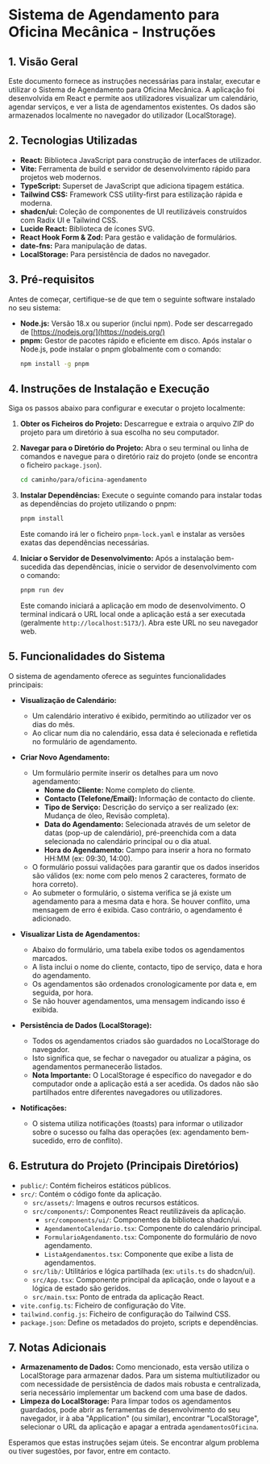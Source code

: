 # Sistema de Agendamento para Oficina Mecânica - Instruções

## 1. Visão Geral

Este documento fornece as instruções necessárias para instalar, executar e utilizar o Sistema de Agendamento para Oficina Mecânica. A aplicação foi desenvolvida em React e permite aos utilizadores visualizar um calendário, agendar serviços, e ver a lista de agendamentos existentes. Os dados são armazenados localmente no navegador do utilizador (LocalStorage).

## 2. Tecnologias Utilizadas

- **React:** Biblioteca JavaScript para construção de interfaces de utilizador.
- **Vite:** Ferramenta de build e servidor de desenvolvimento rápido para projetos web modernos.
- **TypeScript:** Superset de JavaScript que adiciona tipagem estática.
- **Tailwind CSS:** Framework CSS utility-first para estilização rápida e moderna.
- **shadcn/ui:** Coleção de componentes de UI reutilizáveis construídos com Radix UI e Tailwind CSS.
- **Lucide React:** Biblioteca de ícones SVG.
- **React Hook Form & Zod:** Para gestão e validação de formulários.
- **date-fns:** Para manipulação de datas.
- **LocalStorage:** Para persistência de dados no navegador.

## 3. Pré-requisitos

Antes de começar, certifique-se de que tem o seguinte software instalado no seu sistema:

- **Node.js:** Versão 18.x ou superior (inclui npm). Pode ser descarregado de [https://nodejs.org/](https://nodejs.org/)
- **pnpm:** Gestor de pacotes rápido e eficiente em disco. Após instalar o Node.js, pode instalar o pnpm globalmente com o comando:
  ```bash
  npm install -g pnpm
  ```

## 4. Instruções de Instalação e Execução

Siga os passos abaixo para configurar e executar o projeto localmente:

1.  **Obter os Ficheiros do Projeto:**
    Descarregue e extraia o arquivo ZIP do projeto para um diretório à sua escolha no seu computador.

2.  **Navegar para o Diretório do Projeto:**
    Abra o seu terminal ou linha de comandos e navegue para o diretório raiz do projeto (onde se encontra o ficheiro `package.json`).
    ```bash
    cd caminho/para/oficina-agendamento
    ```

3.  **Instalar Dependências:**
    Execute o seguinte comando para instalar todas as dependências do projeto utilizando o pnpm:
    ```bash
    pnpm install
    ```
    Este comando irá ler o ficheiro `pnpm-lock.yaml` e instalar as versões exatas das dependências necessárias.

4.  **Iniciar o Servidor de Desenvolvimento:**
    Após a instalação bem-sucedida das dependências, inicie o servidor de desenvolvimento com o comando:
    ```bash
    pnpm run dev
    ```
    Este comando iniciará a aplicação em modo de desenvolvimento. O terminal indicará o URL local onde a aplicação está a ser executada (geralmente `http://localhost:5173/`). Abra este URL no seu navegador web.

## 5. Funcionalidades do Sistema

O sistema de agendamento oferece as seguintes funcionalidades principais:

-   **Visualização de Calendário:**
    -   Um calendário interativo é exibido, permitindo ao utilizador ver os dias do mês.
    -   Ao clicar num dia no calendário, essa data é selecionada e refletida no formulário de agendamento.

-   **Criar Novo Agendamento:**
    -   Um formulário permite inserir os detalhes para um novo agendamento:
        -   **Nome do Cliente:** Nome completo do cliente.
        -   **Contacto (Telefone/Email):** Informação de contacto do cliente.
        -   **Tipo de Serviço:** Descrição do serviço a ser realizado (ex: Mudança de óleo, Revisão completa).
        -   **Data do Agendamento:** Selecionada através de um seletor de datas (pop-up de calendário), pré-preenchida com a data selecionada no calendário principal ou o dia atual.
        -   **Hora do Agendamento:** Campo para inserir a hora no formato HH:MM (ex: 09:30, 14:00).
    -   O formulário possui validações para garantir que os dados inseridos são válidos (ex: nome com pelo menos 2 caracteres, formato de hora correto).
    -   Ao submeter o formulário, o sistema verifica se já existe um agendamento para a mesma data e hora. Se houver conflito, uma mensagem de erro é exibida. Caso contrário, o agendamento é adicionado.

-   **Visualizar Lista de Agendamentos:**
    -   Abaixo do formulário, uma tabela exibe todos os agendamentos marcados.
    -   A lista inclui o nome do cliente, contacto, tipo de serviço, data e hora do agendamento.
    -   Os agendamentos são ordenados cronologicamente por data e, em seguida, por hora.
    -   Se não houver agendamentos, uma mensagem indicando isso é exibida.

-   **Persistência de Dados (LocalStorage):**
    -   Todos os agendamentos criados são guardados no LocalStorage do navegador.
    -   Isto significa que, se fechar o navegador ou atualizar a página, os agendamentos permanecerão listados.
    -   **Nota Importante:** O LocalStorage é específico do navegador e do computador onde a aplicação está a ser acedida. Os dados não são partilhados entre diferentes navegadores ou utilizadores.

-   **Notificações:**
    -   O sistema utiliza notificações (toasts) para informar o utilizador sobre o sucesso ou falha das operações (ex: agendamento bem-sucedido, erro de conflito).

## 6. Estrutura do Projeto (Principais Diretórios)

-   `public/`: Contém ficheiros estáticos públicos.
-   `src/`: Contém o código fonte da aplicação.
    -   `src/assets/`: Imagens e outros recursos estáticos.
    -   `src/components/`: Componentes React reutilizáveis da aplicação.
        -   `src/components/ui/`: Componentes da biblioteca shadcn/ui.
        -   `AgendamentoCalendario.tsx`: Componente do calendário principal.
        -   `FormularioAgendamento.tsx`: Componente do formulário de novo agendamento.
        -   `ListaAgendamentos.tsx`: Componente que exibe a lista de agendamentos.
    -   `src/lib/`: Utilitários e lógica partilhada (ex: `utils.ts` do shadcn/ui).
    -   `src/App.tsx`: Componente principal da aplicação, onde o layout e a lógica de estado são geridos.
    -   `src/main.tsx`: Ponto de entrada da aplicação React.
-   `vite.config.ts`: Ficheiro de configuração do Vite.
-   `tailwind.config.js`: Ficheiro de configuração do Tailwind CSS.
-   `package.json`: Define os metadados do projeto, scripts e dependências.

## 7. Notas Adicionais

-   **Armazenamento de Dados:** Como mencionado, esta versão utiliza o LocalStorage para armazenar dados. Para um sistema multiutilizador ou com necessidade de persistência de dados mais robusta e centralizada, seria necessário implementar um backend com uma base de dados.
-   **Limpeza do LocalStorage:** Para limpar todos os agendamentos guardados, pode abrir as ferramentas de desenvolvimento do seu navegador, ir à aba "Application" (ou similar), encontrar "LocalStorage", selecionar o URL da aplicação e apagar a entrada `agendamentosOficina`.

Esperamos que estas instruções sejam úteis. Se encontrar algum problema ou tiver sugestões, por favor, entre em contacto.

